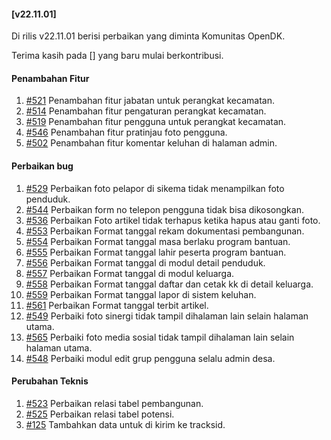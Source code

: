 #### [v22.11.01]

Di rilis v22.11.01 berisi perbaikan yang diminta Komunitas OpenDK.

Terima kasih pada [] yang baru mulai berkontribusi.

#### Penambahan Fitur

1. [#521](https://github.com/OpenSID/OpenDK/issues/521) Penambahan fitur jabatan untuk perangkat kecamatan.
2. [#514](https://github.com/OpenSID/OpenDK/issues/514) Penambahan fitur pengaturan perangkat kecamatan.
3. [#519](https://github.com/OpenSID/OpenDK/issues/519) Penambahan fitur pengguna untuk perangkat kecamatan.
4. [#546](https://github.com/OpenSID/OpenDK/issues/546) Penambahan fitur pratinjau foto pengguna.
5. [#502](https://github.com/OpenSID/OpenDK/issues/502) Penambahan fitur komentar keluhan di halaman admin.

#### Perbaikan bug

1. [#529](https://github.com/OpenSID/OpenDK/issues/529) Perbaikan foto pelapor di sikema tidak menampilkan foto penduduk.
2. [#544](https://github.com/OpenSID/OpenDK/issues/544) Perbaikan form no telepon pengguna tidak bisa dikosongkan.
3. [#536](https://github.com/OpenSID/OpenDK/pull/536) Perbaikan Foto artikel tidak terhapus ketika hapus atau ganti foto.
4. [#553](https://github.com/OpenSID/OpenDK/issues/553) Perbaikan Format tanggal rekam dokumentasi pembangunan.
5. [#554](https://github.com/OpenSID/OpenDK/issues/554) Perbaikan Format tanggal masa berlaku program bantuan.
6. [#555](https://github.com/OpenSID/OpenDK/issues/555) Perbaikan Format tanggal lahir peserta program bantuan.
7. [#556](https://github.com/OpenSID/OpenDK/issues/556) Perbaikan Format tanggal di modul detail penduduk.
8. [#557](https://github.com/OpenSID/OpenDK/issues/557) Perbaikan Format tanggal di modul keluarga.
9. [#558](https://github.com/OpenSID/OpenDK/issues/558) Perbaikan Format tanggal daftar dan cetak kk di detail keluarga.
10. [#559](https://github.com/OpenSID/OpenDK/issues/559) Perbaikan Format tanggal lapor di sistem keluhan.
11. [#561](https://github.com/OpenSID/OpenDK/issues/561) Perbaikan Format tanggal terbit artikel.
12. [#549](https://github.com/OpenSID/OpenDK/issues/549) Perbaiki foto sinergi tidak tampil dihalaman lain selain halaman utama.
13. [#565](hhttps://github.com/OpenSID/OpenDK/issues/565) Perbaiki foto media sosial tidak tampil dihalaman lain selain halaman utama.
14. [#548](https://github.com/OpenSID/OpenDK/issues/548) Perbaiki modul edit grup pengguna selalu admin desa.


#### Perubahan Teknis

1. [#523](https://github.com/OpenSID/OpenDK/issues/523) Perbaikan relasi tabel pembangunan.
2. [#525](https://github.com/OpenSID/OpenDK/issues/525) Perbaikan relasi tabel potensi.
2. [#125](https://github.com/OpenSID/tracksid/issues/125) Tambahkan data untuk di kirim ke tracksid.
